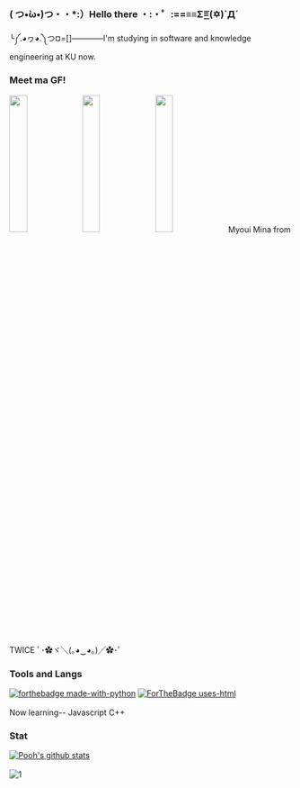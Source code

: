 ### ( つ•̀ω•́)つ・・*:）Hello there ・:・゜:==≡≡Σ=͟͟͞͞(✡)`Д´
╰༼.◕ヮ◕.༽つ¤=[]————I'm studying in software and knowledge engineering at KU now.

### Meet ma GF!
<img src="https://media.giphy.com/media/gJnKkHxaHifu1uQjvz/giphy.gif" width="25%" height="auto" />
<img src="https://media.giphy.com/media/hqm43RkgSjWin0KkO3/giphy.gif" width="25%" height="auto" />
<img src="https://media.giphy.com/media/H21htdPa1h99C/giphy.gif" width="25%" height="auto" />
Myoui Mina from TWICE ﾟ･✿ヾ╲(｡◕‿◕｡)╱✿･ﾟ

### Tools and Langs

[![forthebadge made-with-python](http://ForTheBadge.com/images/badges/made-with-python.svg)](https://www.python.org/)
[![ForTheBadge uses-html](http://ForTheBadge.com/images/badges/uses-html.svg)](http://ForTheBadge.com)</br>  
Now learning-- Javascript C++ 

### Stat

[![Pooh's github stats](https://github-readme-stats.vercel.app/api?username=SIrapopKunjiak&theme=algolia)](https://github.com/SIrapopKunjiak)</br>   
![1](https://github-readme-stats.vercel.app/api/top-langs/?username=SIrapopKunjiak&theme=algolia&layout=compact)
